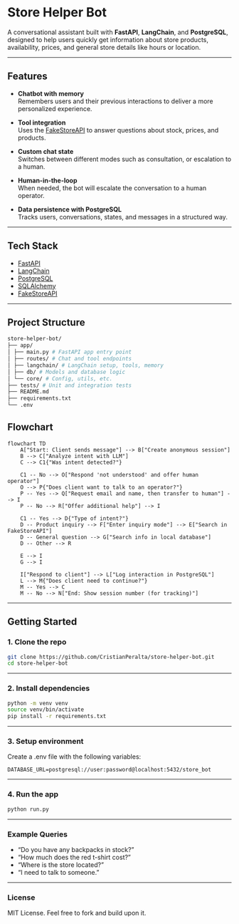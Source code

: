 # Store Helper Bot

A conversational assistant built with **FastAPI**, **LangChain**, and **PostgreSQL**, designed to help users quickly get information about store products, availability, prices, and general store details like hours or location.

---

## Features

- **Chatbot with memory**  
  Remembers users and their previous interactions to deliver a more personalized experience.

- **Tool integration**  
  Uses the [FakeStoreAPI](https://fakestoreapi.com/) to answer questions about stock, prices, and products.

- **Custom chat state**  
  Switches between different modes such as consultation, or escalation to a human.

- **Human-in-the-loop**  
  When needed, the bot will escalate the conversation to a human operator.

- **Data persistence with PostgreSQL**  
  Tracks users, conversations, states, and messages in a structured way.

---

## Tech Stack

- [FastAPI](https://fastapi.tiangolo.com/)
- [LangChain](https://www.langchain.com/)
- [PostgreSQL](https://www.postgresql.org/)
- [SQLAlchemy](https://www.sqlalchemy.org/)
- [FakeStoreAPI](https://fakestoreapi.com/)

---

## Project Structure

```bash
store-helper-bot/
├── app/
│ ├── main.py # FastAPI app entry point
│ ├── routes/ # Chat and tool endpoints
│ ├── langchain/ # LangChain setup, tools, memory
│ ├── db/ # Models and database logic
│ └── core/ # Config, utils, etc.
├── tests/ # Unit and integration tests
├── README.md
├── requirements.txt
└── .env
```

## Flowchart

```mermaid
flowchart TD
    A["Start: Client sends message"] --> B["Create anonymous session"]
    B --> C["Analyze intent with LLM"]
    C --> C1{"Was intent detected?"}
    
    C1 -- No --> O["Respond 'not understood' and offer human operator"]
    O --> P{"Does client want to talk to an operator?"}
    P -- Yes --> Q["Request email and name, then transfer to human"] --> I
    P -- No --> R["Offer additional help"] --> I

    C1 -- Yes --> D{"Type of intent?"}
    D -- Product inquiry --> F["Enter inquiry mode"] --> E["Search in FakeStoreAPI"]
    D -- General question --> G["Search info in local database"]
    D -- Other --> R

    E --> I
    G --> I

    I["Respond to client"] --> L["Log interaction in PostgreSQL"]
    L --> M{"Does client need to continue?"}
    M -- Yes --> C
    M -- No --> N["End: Show session number (for tracking)"]
```
---

## Getting Started

### 1. Clone the repo

```bash
git clone https://github.com/CristianPeralta/store-helper-bot.git
cd store-helper-bot
```

---
### 2. Install dependencies

```bash
python -m venv venv
source venv/bin/activate
pip install -r requirements.txt
```

---
### 3. Setup environment

Create a .env file with the following variables:

```env
DATABASE_URL=postgresql://user:password@localhost:5432/store_bot
```

---
### 4. Run the app

```bash
python run.py
```

---

### Example Queries

- “Do you have any backpacks in stock?”
- “How much does the red t-shirt cost?”
- “Where is the store located?”
- “I need to talk to someone.”

---
### License
MIT License. Feel free to fork and build upon it.